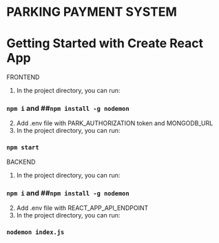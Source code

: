# PARKING PAYMENT SYSTEM

# Getting Started with Create React App

FRONTEND

1. In the project directory, you can run:

### `npm i` and ##`npm install -g nodemon`

2. Add .env file with PARK_AUTHORIZATION token and MONGODB_URL
3. In the project directory, you can run:

### `npm start`

BACKEND

1. In the project directory, you can run:

### `npm i` and ##`npm install -g nodemon`

2. Add .env file with REACT_APP_API_ENDPOINT
3. In the project directory, you can run:

### `nodemon index.js`
